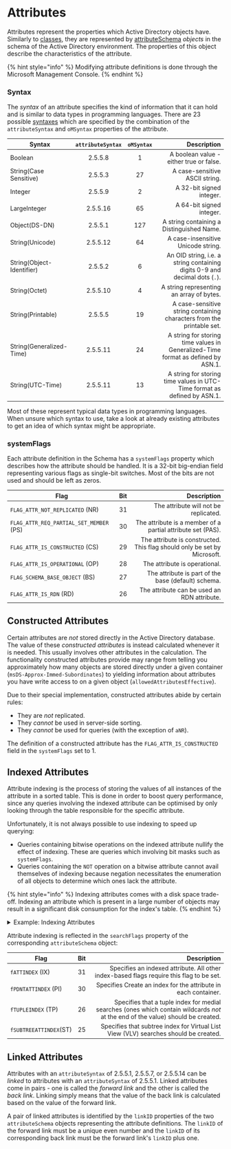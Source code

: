 # Attributes

Attributes represent the properties which Active Directory objects have. Similarly to [classes](Classes.md), they are represented by [attributeSchema](https://learn.microsoft.com/en-us/windows/win32/ad/characteristics-of-attributes) _objects_ in the schema of the Active Directory environment. The properties of this object describe the characteristics of the attribute.

{% hint style="info" %}
Modifying attribute definitions is done through the Microsoft Management Console.
{% endhint %}

### Syntax

The _syntax_ of an attribute specifies the kind of information that it can hold and is similar to data types in programming languages. There are 23 possible [syntaxes](https://learn.microsoft.com/en-us/windows/win32/adschema/syntaxes) which are specified by the combination of the `attributeSyntax` and `oMSyntax` properties of the attribute.

| Syntax                    | `attributeSyntax` | `oMSyntax` |                                                                      Description |
| ------------------------- | :---------------: | :--------: | -------------------------------------------------------------------------------: |
| Boolean                   |      2.5.5.8      |      1     |                                          A boolean value - either true or false. |
| String(Case Sensitive)    |      2.5.5.3      |     27     |                                                   A case-sensitive ASCII string. |
| Integer                   |      2.5.5.9      |      2     |                                                         A 32-bit signed integer. |
| LargeInteger              |      2.5.5.16     |     65     |                                                         A 64-bit signed integer. |
| Object(DS-DN)             |      2.5.5.1      |     127    |                                        A string containing a Distinguished Name. |
| String(Unicode)           |      2.5.5.12     |     64     |                                               A case-insensitive Unicode string. |
| String(Object-Identifier) |      2.5.5.2      |      6     |       An OID string, i.e. a string containing digits 0-9 and decimal dots (`.`). |
| String(Octet)             |      2.5.5.10     |      4     |                                         A string representing an array of bytes. |
| String(Printable)         |      2.5.5.5      |     19     |            A case-sensitive string containing characters from the printable set. |
| String(Generalized-Time)  |      2.5.5.11     |     24     | A string for storing time values in Generalized-Time format as defined by ASN.1. |
| String(UTC-Time)          |      2.5.5.11     |     13     |         A string for storing time values in UTC-Time format as defined by ASN.1. |

Most of these represent typical data types in programming languages. When unsure which syntax to use, take a look at already existing attributes to get an idea of which syntax might be appropriate.

### systemFlags

Each attribute definition in the Schema has a `systemFlags` property which describes how the attribute should be handled. It is a 32-bit big-endian field representing various flags as single-bit switches. Most of the bits are not used and should be left as zeros.

| Flag                                    | Bit |                                                              Description |
| --------------------------------------- | :-: | -----------------------------------------------------------------------: |
| `FLAG_ATTR_NOT_REPLICATED` (NR)         |  31 |                                    The attribute will not be replicated. |
| `FLAG_ATTR_REQ_PARTIAL_SET_MEMBER` (PS) |  30 |              The attribute is a member of a partial attribute set (PAS). |
| `FLAG_ATTR_IS_CONSTRUCTED` (CS)         |  29 | The attribute is constructed. This flag should only be set by Microsoft. |
| `FLAG_ATTR_IS_OPERATIONAL` (OP)         |  28 |                                            The attribute is operational. |
| `FLAG_SCHEMA_BASE_OBJECT` (BS)          |  27 |                      The attribute is part of the base (default) schema. |
| `FLAG_ATTR_IS_RDN` (RD)                 |  26 |                              The attribute can be used an RDN attribute. |

## Constructed Attributes

Certain attributes are _not_ stored directly in the Active Directory database. The value of these _constructed attributes_ is instead calculated whenever it is needed. This usually involves other attributes in the calculation. The functionality constructed attributes provide may range from telling you approximately how many objects are stored directly under a given container (`msDS-Approx-Immed-Subordinates`) to yielding information about attributes you have write access to on a given object (`allowedAttributesEffective`).

Due to their special implementation, constructed attributes abide by certain rules:

* They are _not_ replicated.
* They _cannot_ be used in server-side sorting.
* They _cannot_ be used for queries (with the exception of `aNR`).

The definition of a constructed attribute has the `FLAG_ATTR_IS_CONSTRUCTED` field in the `systemFlags` set to 1.

## Indexed Attributes

Attribute indexing is the process of storing the values of all instances of the attribute in a sorted table. This is done in order to boost query performance, since any queries involving the indexed attribute can be optimised by only looking through the table responsible for the specific attribute.

Unfortunately, it is not always possible to use indexing to speed up querying:

* Queries containing bitwise operations on the indexed attribute nullify the effect of indexing. These are queries which involving bit masks such as `systemFlags`.
* Queries containing the `NOT` operation on a bitwise attribute cannot avail themselves of indexing because negation necessitates the enumeration of all objects to determine which ones lack the attribute.

{% hint style="info" %}
Indexing attributes comes with a disk space trade-off. Indexing an attribute which is present in a large number of objects may result in a significant disk consumption for the index's table.
{% endhint %}

<details>

<summary>Example: Indexing Attributes</summary>

To specify that an attribute should be indexed, right-click on the attribute in the MMC and click `Properties`. In the properties, simply tick `Index this attribute`:

<img src="../../../../.gitbook/assets/Index Attribute.png" alt="" data-size="original">

</details>

Attribute indexing is reflected in the `searchFlags` property of the corresponding `attributeSchema` object:

| Flag                   | Bit |                                                                                                                      Description |
| ---------------------- | :-: | -------------------------------------------------------------------------------------------------------------------------------: |
| `fATTINDEX` (IX)       |  31 |                                         Specifies an indexed attribute. All other index-based flags require this flag to be set. |
| `fPDNTATTINDEX` (PI)   |  30 |                                                                   Specifies Create an index for the attribute in each container. |
| `fTUPLEINDEX` (TP)     |  26 | Specifies that a tuple index for medial searches (ones which contain wildcards _not_ at the end of the value) should be created. |
| `fSUBTREEATTINDEX`(ST) |  25 |                                             Specifies that subtree index for Virtual List View (VLV) searches should be created. |

## Linked Attributes

Attributes with an `attributeSyntax` of 2.5.5.1, 2.5.5.7, or 2.5.5.14 can be _linked_ to attributes with an `attributeSyntax` of 2.5.5.1. Linked attributes come in pairs - one is called the _forward link_ and the other is called the _back link_. Linking simply means that the value of the back link is calculated based on the value of the forward link.

A pair of linked attributes is identified by the `linkID` properties of the two `attributeSchema` objects representing the attribute definitions. The `linkID` of the forward link must be a unique even number and the `linkID` of its corresponding back link must be the forward link's `linkID` plus one.
